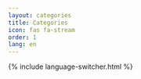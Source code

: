 ```yaml
---
layout: categories
title: Categories
icon: fas fa-stream
order: 1
lang: en
---
```


{% include language-switcher.html %} 